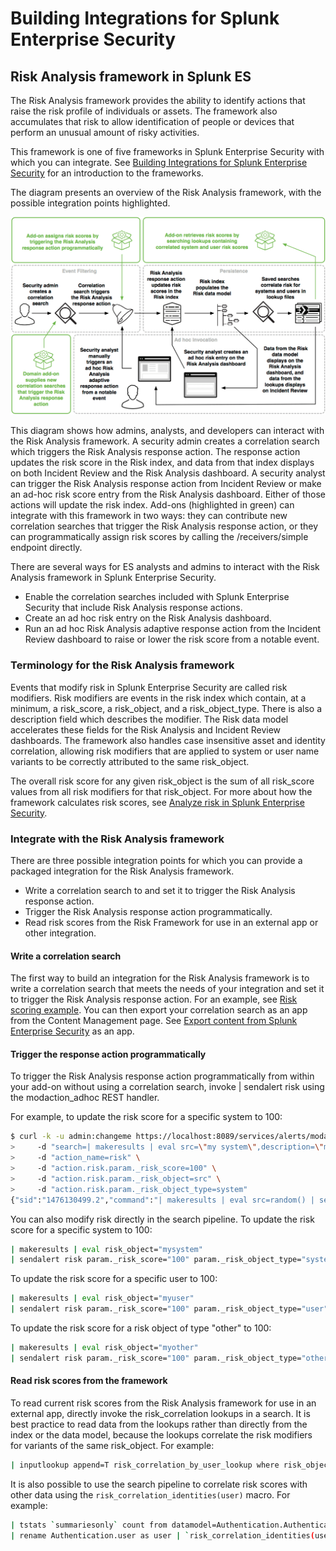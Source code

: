 # Building Integrations for Splunk Enterprise Security

## Risk Analysis framework in Splunk ES

The Risk Analysis framework provides the ability to identify actions that raise the risk profile of individuals or assets. The framework also accumulates that risk to allow identification of people or devices that perform an unusual amount of risky activities.

This framework is one of five frameworks in Splunk Enterprise Security with which you can integrate. See [Building Integrations for Splunk Enterprise Security](http://dev.splunk.com/view/enterprise-security/SP-CAAAFAZ) for an introduction to the frameworks.

The diagram presents an overview of the Risk Analysis framework, with the possible integration points highlighted.

![riskanalysis_framework.png](./images/riskanalysis_framework.png)

This diagram shows how admins, analysts, and developers can interact with the Risk Analysis framework. A security admin creates a correlation search which triggers the Risk Analysis response action. The response action updates the risk score in the Risk index, and data from that index displays on both Incident Review and the Risk Analysis dashboard. A security analyst can trigger the Risk Analysis response action from Incident Review or make an ad-hoc risk score entry from the Risk Analysis dashboard. Either of those actions will update the risk index. Add-ons (highlighted in green) can integrate with this framework in two ways: they can contribute new correlation searches that trigger the Risk Analysis response action, or they can programmatically assign risk scores by calling the /receivers/simple endpoint directly.

There are several ways for ES analysts and admins to interact with the Risk Analysis framework in Splunk Enterprise Security.

- Enable the correlation searches included with Splunk Enterprise Security that include Risk Analysis response actions.
- Create an ad hoc risk entry on the Risk Analysis dashboard.
- Run an ad hoc Risk Analysis adaptive response action from the Incident Review dashboard to raise or lower the risk score from a notable event.

### Terminology for the Risk Analysis framework

Events that modify risk in Splunk Enterprise Security are called risk modifiers. Risk modifiers are events in the risk index which contain, at a minimum, a risk_score, a risk_object, and a risk_object_type. There is also a description field which describes the modifier. The Risk data model accelerates these fields for the Risk Analysis and Incident Review dashboards. The framework also handles case insensitive asset and identity correlation, allowing risk modifiers that are applied to system or user name variants to be correctly attributed to the same risk_object.

The overall risk score for any given risk_object is the sum of all risk_score values from all risk modifiers for that risk_object. For more about how the framework calculates risk scores, see [Analyze risk in Splunk Enterprise Security](http://docs.splunk.com/Documentation/ES/latest/User/RiskScoring).

### Integrate with the Risk Analysis framework

There are three possible integration points for which you can provide a packaged integration for the Risk Analysis framework.

- Write a correlation search to and set it to trigger the Risk Analysis response action.
- Trigger the Risk Analysis response action programmatically.
- Read risk scores from the Risk Framework for use in an external app or other integration.

#### Write a correlation search

The first way to build an integration for the Risk Analysis framework is to write a correlation search that meets the needs of your integration and set it to trigger the Risk Analysis response action. For an example, see [Risk scoring example](http://docs.splunk.com/Documentation/ES/latest/User/RiskAnalysis#Risk_scoring_example). You can then export your correlation search as an app from the Content Management page. See [Export content from Splunk Enterprise Security](http://docs.splunk.com/Documentation/ES/latest/Admin/Export) as an app.

#### Trigger the response action programmatically

To trigger the Risk Analysis response action programmatically from within your add-on without using a correlation search, invoke | sendalert risk using the modaction_adhoc REST handler.

For example, to update the risk score for a specific system to 100:

```bash
$ curl -k -u admin:changeme https://localhost:8089/services/alerts/modaction_adhoc \
>     -d "search=| makeresults | eval src=\"my system\",description=\"my description\"" \
>     -d "action_name=risk" \
>     -d "action.risk.param._risk_score=100" \
>     -d "action.risk.param._risk_object=src" \
>     -d "action.risk.param._risk_object_type=system"
{"sid":"1476130499.2","command":"| makeresults | eval src=random() | sendalert risk param._risk_object_type=system param._risk_object=src param._risk_score=100 param.action_name=risk param.results_count=\"$job.resultCount$\" | stats count"}
```

You can also modify risk directly in the search pipeline. To update the risk score for a specific system to 100:

```bash
| makeresults | eval risk_object="mysystem"
| sendalert risk param._risk_score="100" param._risk_object_type="system"
```

To update the risk score for a specific user to 100:

```bash
| makeresults | eval risk_object="myuser"
| sendalert risk param._risk_score="100" param._risk_object_type="user"
```

To update the risk score for a risk object of type "other" to 100:

```bash
| makeresults | eval risk_object="myother"
| sendalert risk param._risk_score="100" param._risk_object_type="other"
```

#### Read risk scores from the framework

To read current risk scores from the Risk Analysis framework for use in an external app, directly invoke the risk_correlation lookups in a search. It is best practice to read data from the lookups rather than directly from the index or the data model, because the lookups correlate the risk modifiers for variants of the same risk_object. For example:

```bash
| inputlookup append=T risk_correlation_by_user_lookup where risk_object="myuser"
```

It is also possible to use the search pipeline to correlate risk scores with other data using the `risk_correlation_identities(user)` macro. For example:

```bash
| tstats `summariesonly` count from datamodel=Authentication.Authentication by Authentication.user
| rename Authentication.user as user | `risk_correlation_identities(user)`
```